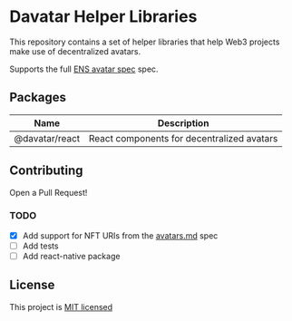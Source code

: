 # Davatar Helper Libraries
This repository contains a set of helper libraries that help Web3 projects make use of decentralized avatars.

Supports the full [ENS avatar spec](https://gist.github.com/Arachnid/9db60bd75277969ee1689c8742b75182) spec.

## Packages
| Name                | Description                                  |
| ------------------- | -------------------------------------------- |
| @davatar/react      | React components for decentralized avatars   |

## Contributing
Open a Pull Request!

### TODO
- [x] Add support for NFT URIs from the [avatars.md](https://gist.github.com/Arachnid/9db60bd75277969ee1689c8742b75182) spec
- [ ] Add tests
- [ ] Add react-native package

## License
This project is [MIT licensed](/LICENSE)

